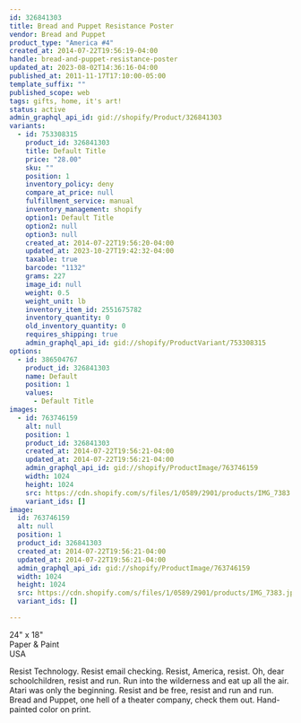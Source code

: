 ```yaml
---
id: 326841303
title: Bread and Puppet Resistance Poster
vendor: Bread and Puppet
product_type: "America #4"
created_at: 2014-07-22T19:56:19-04:00
handle: bread-and-puppet-resistance-poster
updated_at: 2023-08-02T14:36:16-04:00
published_at: 2011-11-17T17:10:00-05:00
template_suffix: ""
published_scope: web
tags: gifts, home, it's art!
status: active
admin_graphql_api_id: gid://shopify/Product/326841303
variants:
  - id: 753308315
    product_id: 326841303
    title: Default Title
    price: "28.00"
    sku: ""
    position: 1
    inventory_policy: deny
    compare_at_price: null
    fulfillment_service: manual
    inventory_management: shopify
    option1: Default Title
    option2: null
    option3: null
    created_at: 2014-07-22T19:56:20-04:00
    updated_at: 2023-10-27T19:42:32-04:00
    taxable: true
    barcode: "1132"
    grams: 227
    image_id: null
    weight: 0.5
    weight_unit: lb
    inventory_item_id: 2551675782
    inventory_quantity: 0
    old_inventory_quantity: 0
    requires_shipping: true
    admin_graphql_api_id: gid://shopify/ProductVariant/753308315
options:
  - id: 386504767
    product_id: 326841303
    name: Default
    position: 1
    values:
      - Default Title
images:
  - id: 763746159
    alt: null
    position: 1
    product_id: 326841303
    created_at: 2014-07-22T19:56:21-04:00
    updated_at: 2014-07-22T19:56:21-04:00
    admin_graphql_api_id: gid://shopify/ProductImage/763746159
    width: 1024
    height: 1024
    src: https://cdn.shopify.com/s/files/1/0589/2901/products/IMG_7383.jpeg?v=1406073381
    variant_ids: []
image:
  id: 763746159
  alt: null
  position: 1
  product_id: 326841303
  created_at: 2014-07-22T19:56:21-04:00
  updated_at: 2014-07-22T19:56:21-04:00
  admin_graphql_api_id: gid://shopify/ProductImage/763746159
  width: 1024
  height: 1024
  src: https://cdn.shopify.com/s/files/1/0589/2901/products/IMG_7383.jpeg?v=1406073381
  variant_ids: []

---
```


24" x 18"  
Paper & Paint  
USA  
  

Resist Technology. Resist email checking. Resist, America, resist. Oh, dear schoolchildren, resist and run. Run into the wilderness and eat up all the air. Atari was only the beginning. Resist and be free, resist and run and run. Bread and Puppet, one hell of a theater company, check them out. Hand-painted color on print.